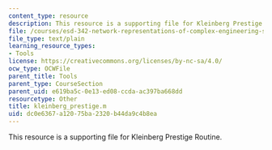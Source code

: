 ```yaml
---
content_type: resource
description: This resource is a supporting file for Kleinberg Prestige Routine.
file: /courses/esd-342-network-representations-of-complex-engineering-systems-spring-2010/dc0e6367a12075ba2320b44da9c4b8ea_kleinberg_prestige.m
file_type: text/plain
learning_resource_types:
- Tools
license: https://creativecommons.org/licenses/by-nc-sa/4.0/
ocw_type: OCWFile
parent_title: Tools
parent_type: CourseSection
parent_uid: e619ba5c-0e13-ed08-ccda-ac397ba668dd
resourcetype: Other
title: kleinberg_prestige.m
uid: dc0e6367-a120-75ba-2320-b44da9c4b8ea
---
```

This resource is a supporting file for Kleinberg Prestige Routine.